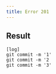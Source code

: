 ```yaml
---
title: Error 201
---
```

## Result

```gitgraph
[log]
git commit -m '1'
git commit -m '2
git commit -m '3'
```
